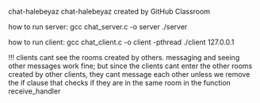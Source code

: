 chat-halebeyaz
chat-halebeyaz created by GitHub Classroom

how to run server: gcc chat_server.c -o server ./server

how to run client: gcc chat_client.c -o client -pthread ./client 127.0.0.1

!!! clients cant see the rooms created by others. messaging and seeing other messages work fine; but since the clients cant enter the other rooms created by other clients, 
they cant message each other unless we remove the if clause that checks if they are in the same room in the function receive_handler
